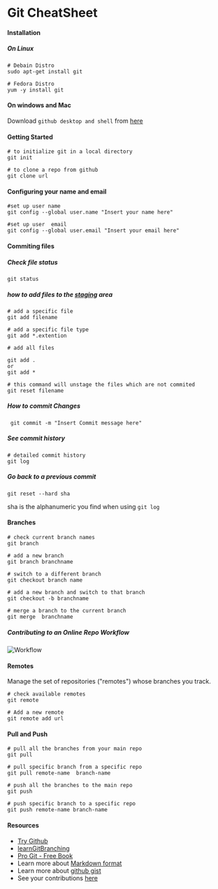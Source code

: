 # Git CheatSheet


#### Installation
	
##### On Linux 

	# Debain Distro
	sudo apt-get install git

	# Fedora Distro
	yum -y install git


#### On windows and Mac

Download `github desktop and shell` from [here](https://desktop.github.com/)

#### Getting Started

	# to initialize git in a local directory
	git init

	# to clone a repo from github
	git clone url
  
#### Configuring your name and email 

	#set up user name
	git config --global user.name "Insert your name here"

	#set up user  email
	git config --global user.email "Insert your email here"

    
#### Commiting files

##### Check file status

	git status


##### how to add files to the [staging](http://gitready.com/beginner/2009/01/18/the-staging-area.html) area 
	
	# add a specific file
	git add filename

	# add a specific file type
	git add *.extention

	# add all files 

	git add .
	or 
	git add *

	# this command will unstage the files which are not commited
	git reset filename

 
#####  How to commit Changes
 
	 git commit -m "Insert Commit message here"

##### See commit history

	# detailed commit history
	git log

##### Go back to a previous commit

	git reset --hard sha

sha is the alphanumeric  you find when using `git log`

#### Branches

	# check current branch names
	git branch

	# add a new branch
	git branch branchname

	# switch to a different branch
	git checkout branch name

	# add a new branch and switch to that branch
	git checkout -b branchname   

	# merge a branch to the current branch
	git merge  branchname

##### Contributing to an Online Repo Workflow

![Workflow](https://camo.githubusercontent.com/7e30d597ecfa19d80b573db63799ecf6d58a6525/687474703a2f2f69726f6e626f6172642d637572726963756c756d2d636f6e74656e742e73332e616d617a6f6e6177732e636f6d2f66726f6e742d656e642f6c61622d6173736574732f6769742d776f726b666c6f772d352e706e67)


#### Remotes

Manage the set of repositories ("remotes") whose branches you track.

	# check available remotes
	git remote 

	# Add a new remote 
	git remote add url

#### Pull and Push

	# pull all the branches from your main repo 
	git pull 

	# pull specific branch from a specific repo
	git pull remote-name  branch-name 

	# push all the branches to the main repo
	git push 

	# push specific branch to a specific repo
	git push remote-name branch-name

#### Resources 

* [Try Github](https://try.github.io)
* [learnGitBranching](http://pcottle.github.io/learnGitBranching/?NODEMO)
* [Pro Git - Free Book](http://git-scm.com/book)
* Learn more about [Markdown format](https://guides.github.com/features/mastering-markdown/)
* Learn more about [github gist](https://gist.github.com/)
* See your contributions [here](http://kjscecodecell.com/Contributions) 
